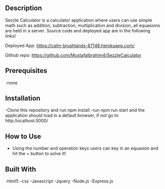 ## Description

Sezzle Calculator is a calculator application where users can use simple math such as addition, subtraction, multiplication and division, all equasions are held in a server. Source code and deployed app are in the following links!

Deployed App: https://calm-brushlands-87148.herokuapp.com/

Github repo: https://github.com/MustafaIbrahim4/SezzleCalculator

## Prerequisites

-none

## Installation

-Clone this repository and run npm install
-run npm run start and the application should load in a default browser, if not go to http:/localhost:5000/

## How to Use

- Using the number and operation keys users can key in an equasion and hit the = button to solve it!

## Built With

-html5
-css
-Javascript
-Jquery
-Node.js
-Express.js
